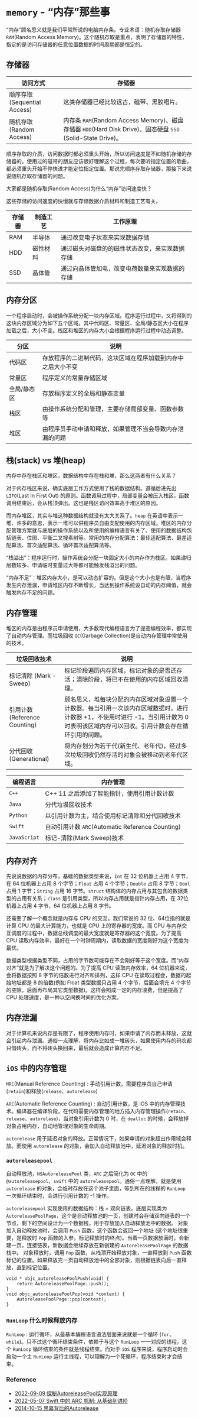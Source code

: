 # `memory` - “内存”那些事

  “内存”顾名思义就是我们平常所说的电脑内存条。专业术语：随机存取存储器 `RAM`(Random Access Memory)。这个随机存取是重点，表明了存储器的特性，指定的是访问存储器的任意位置数据的时间周期都是恒定的。

## 存储器

| 访问方式 | 存储器
| -- | --
| 顺序存取(Sequential Access) | 这类存储器已经比较远古，磁带、黑胶唱片。
| 随机存取(Random Access) | 内存条 `RAM`(Random Access Memory)、磁盘存储器 `HDD`(Hard Disk Drive)、固态硬盘 `SSD` (Solid-State Drive)。

  顺序存取的介质，访问数据时都必须重头开始，所以访问速度是不如随机存储的存储器的。使用过的磁带的朋友应该很好理解这个过程，每次要听指定位置的歌曲，都必须重头开始不停快进才能定位指定位置。那说完顺序存取存储器，那接下来说说随机存取存储器的问题。

  大家都是随机存取(Random Access)为什么“内存”访问速度快？
    
  这些存储的访问速度的快慢就与存储数据介质材料和制造工艺有关。
  
| 存储器 | 制造工艺 | 工作原理
| -- | -- | --
| RAM | 半导体   | 通过改变电子状态来实现数据存储
| HDD | 磁性材料 | 通过磁头对磁盘的的磁性状态改变，来实现数据存储
| SSD | 晶体管   | 通过向晶体管加电，改变电荷数量来实现数据的存储

## 内存分区

  一个程序启动时，会被操作系统分配一块内存区域。程序运行过程中，又将得到的这块内存区域分为如下五个区域。其中代码区、常量区、全局/静态区大小在程序加载之后，大小不变。栈区和堆区的内存大小会根据程序运行过程中动态调整。

| 分区 | 说明
| -- | --
| 代码区       | 存放程序的二进制代码，这块区域在程序加载到内存中之后大小不变
| 常量区       | 程序定义的常量存储区域
| 全局/静态区   | 存放程序定义的全局和静态变量
| 栈区         | 由操作系统分配和管理，主要存储局部变量、函数参数等
| 堆区         | 由程序员手动申请和释放，如果管理不当会导致内存泄漏的问题

## 栈(stack) vs 堆(heap)

  内存中存在栈区和堆区，数据结构中存在栈和堆，那么这两者有什么关系？
  
  对于内存栈区来说，确实底层工作方式使用了栈的数据结构。遵循后进先出 `LIFO`(Last In First Out) 的原则。函数调用过程中，局部变量会被压入栈区，函数调用结束后，会从栈顶弹出。这也是栈区访问效率高于堆区的原因。
  
  而内存堆区，其实与堆这种数据结构就没有太大关系了。`heap` 在英语中表示一堆、许多的意思，表示一堆可以供程序员自由支配使用的内存区域。堆区的内存分配管理方案就与底层的操作系统以及所使用的编程语言有关了。使用的数据结构包括链表、位图、平衡二叉搜素树等。常用的内存分配算法：最佳适配算法、最差适配算法、首次适配算法、循环首次适配算法等。
  
  “栈溢出”：程序运行时，操作系统会分配一块固定大小的内存作为栈区。如果递归层数较多、申请临时变量过大等都可能触发栈溢出的问题。
  
  “内存不足”：堆区内存大小，是可以动态扩容的。但是这个大小也是有限，当程序发生内存泄漏，申请堆区内存不断增长，当达到操作系统设自动的内存阈值，就会触发内存不足的问题。

## 内存管理
  
  堆区的内存是由程序员申请使用，大多数现代编程语言为了提高编程效率，都实现了自动内存管理。而垃圾回收 `GC`(Garbage Collection)是自动内存管理中常使用的技术。

| 垃圾回收技术 | 说明
| -- | --
| 标记清除 (Mark - Sweep)       | 标记阶段遍历内存区域，标记对象的是否还存活；清除阶段，将已不在使用的内存区域回收清理。
| 引用计数 (Reference Counting) | 顾名思义，堆每块分配的内存区域对象设置一个计数器。每当引用一次该内存区域数据时，进行计数器 +1，不使用时进行 -1。当引用计数为 0 时表明该区域内存可以回收。引用计数会存在循环引用的问题。
| 分代回收 (Generational)       | 将内存划分为若干代(新生代、老年代)，经过多次垃圾回收仍然存活的对象会被移动到老年代区域。

| 编程语言 | 内存管理
| -- | --
| `C++`         | C++ 11 之后添加了智能指针，使用引用计数计数
| `Java`        | 分代垃圾回收技术
| `Python`      | 以引用计数为主，结合使用标记清除和分代回收技术
| `Swift`       | 自动引用计数 `ARC`(Automatic Reference Counting) 
| `JavaScript`  | 标记-清除(Mark Sweep)技术

## 内存对齐

  先说说数据的内存分布，基础的数据类型来说，`Int` 在 32 位机器上占用 4 字节，在 64 位机器上占用 8 个字节；`Float` 占用 4 个字节；`Double` 占用 8 字节；`Bool` 占用 1 字节；`String` 占用 16 字节。`struct` 结构体的内存占用与其包含的数据类型的占用有关系；`class` 是引用类型，所以内存占用就是指针内存占用，在 32位机器上占用 4 字节，64 位机器上占用 8 字节。
  
  还需要了解一个概念就是内存与 CPU 的交互。我们常说的 32 位、64位指的就是计算 CPU 的最大计算能力，也就是 CPU 上的寄存器的宽度。而 CPU 与内存交互调度的过程中，数据总线调度的最大宽度就是寄存器的这个宽度。为了提高 CPU 读取内存效率，最好在一个时钟周期内，读取数据的宽度刚好为这个宽度为最优。
  
  数据类型根据类型不同，占用的字节数可能存在不会刚好等于这个宽度。而“内存对齐”就是为了解决这个问题的。为了提高 CPU 读取内存效率，64 位机器来说，会将数据按照 8 字节的倍数进行对齐和排列，这样 CPU 在读取过程会，数据的起始地址都是 8 的倍数(例如 Float 类型数据只占用 4 个字节，后面会填充 4 个字节的空隙，后面再布局其它类型数据)。这样会照成一定的内存浪费，但是提高了 CPU 处理速度，是一种以空间换时间的优化方案。

## 内存泄漏

  对于计算机来说内存是有限了，程序使用内存时，如果申请了内存而未释放，这就会引起内存泄漏。通俗一点理解，将内存比如成一堆砖头，如果使用内存的码农都只借砖头，而不将砖头换回来，最后就会造成计算内存不足。

## `iOS` 中的内存管理

  `MRC`(Manual Reference Counting) : 手动引用计数。需要程序员自己申请(`retain`)和释放(`release`、`autorelease`)
  
  `ARC`(Automatic Reference Counting) : 自动引用计数，是 iOS 中的内存管理技术。编译器在编译阶段，在代码需要内存管理的地方插入内存管理操作(`retain`、`release`、`autorelase`)，当对象引用计数为 0 时，在 `dealloc` 的时候，会释放掉对象占用内存，自动地管理对象的生命周期。

  `autorelease` 用于延迟对象的释放。正常情况下，如果申请的对象超出作用域会释放。而使用 `autorelease` 的对象，会加入自动释放池中，延迟对象的释放时机。

### `autoreleasepool`

  自动释放池，`NSAutoreleasePool` 类，`ARC` 之后简化为 `OC` 中的 `@autoreleasepool`，`swift` 中的 `autoreleasepool`。通俗一点理解，就是使用 `autorelease` 的对象，会临时存放在这个池子里面，等到所在的线程的 `RunLoop` 一次循环结束时，会进行引用计数的 -1 操作。
  
  `autoreleasepool` 实现使用的数据结构：栈 + 双向链表。底层实现类为 `AutoreleasePoolPage`，这个是自动释放池的一页，创建时会存储双向链表的一个节点，剩下的空间设计为一个数据栈，用于存放加入自动释放池中的数据。
  对象加入自动释放池时，会调用 `Push` 函数，这个函数会返回一个地址 (这个地址很重要，是释放时 `Pop` 函数的入参，标记释放时的终点)。当着一页数据放满时，会新建一页，连接链表，新数据会继续存放在新创建的 `AutoreleasePoolPage` 的数据栈中。
  对象释放时，调用 `Pop` 函数，从栈顶开始释放对象，一直释放到 `Push` 函数标记的位置。如果释放完一页自动释放池中的全部对象，则根据链表向后一直释放，直到标记位置。

```objc
void * objc_autoreleasePoolPush(void) {
    return AutoreleasePoolPage::push();
}
void objc_autoreleasePoolPop(void *context) {
    AutoreleasePoolPage::pop(context);
}
```

### `RunLoop` 什么时候释放内存

  `RunLoop` : 运行循环，从最基本编程语言语法层面来说就是一个循环 (`for`、`while`)。只不过这个循环结束条件，依赖于与这个 `RunLoop` 一一对应的线程，这个 `RunLoop` 循环结束的条件就是线程结束。而对于 `iOS` 程序来说，程序启动时会启动一个主 `RunLoop` 运行主线程，可以理解为一个死循环，程序结束时才会结束。

### Reference

- [2022-09-09 探秘AutoreleasePool实现原理](https://juejin.cn/post/7141285896250195982)
- [2022-05-07 Swift 中的 ARC 机制: 从基础到进阶](https://juejin.cn/post/7094799538455576584)
- [2014-10-15 黑幕背后的Autorelease](http://blog.sunnyxx.com/2014/10/15/behind-autorelease/)